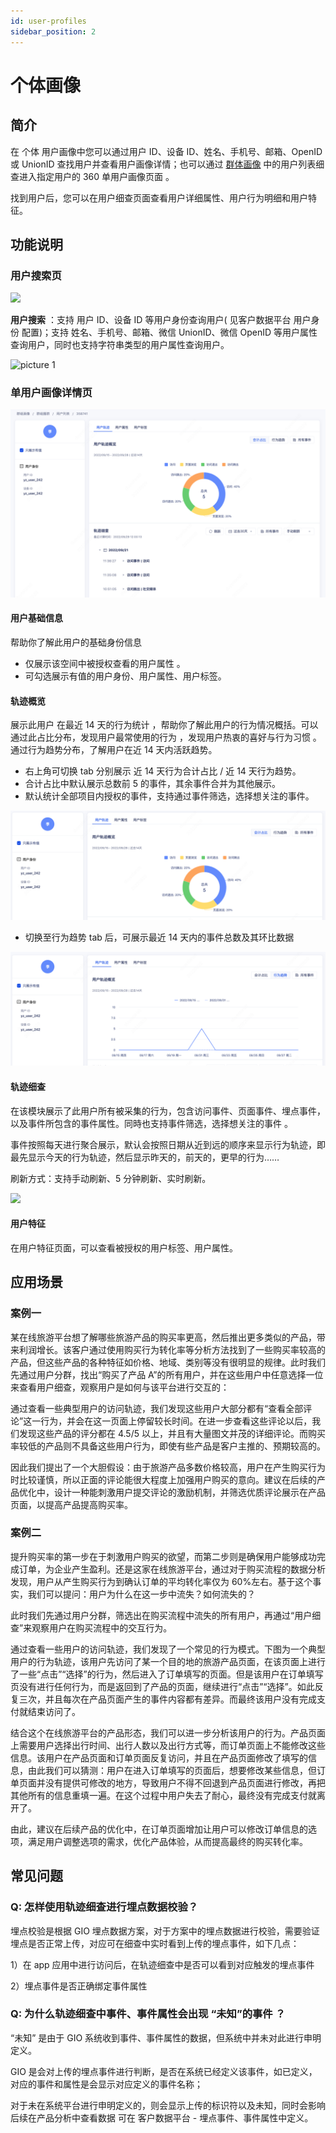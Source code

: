 ```yaml
---
id: user-profiles
sidebar_position: 2
---
```


# 个体画像

## 简介[](#jian-jie)

在 个体 用户画像中您可以通过用户 ID、设备 ID、姓名、手机号、邮箱、OpenID 或 UnionID 查找用户并查看用户画像详情；也可以通过 [群体画像](./segment-profiles) 中的用户列表细查进入指定用户的 360 单用户画像页面 。

找到用户后，您可以在用户细查页面查看用户详细属性、用户行为明细和用户特征。

## 功能说明[](#gong-neng-shuo-ming)

### 用户搜索页[](#yong-hu-sou-suo-ye)

![](/img/用户洞察-用户搜索.png)

**用户搜索** ：支持 用户 ID、设备 ID 等用户身份查询用户( 见客户数据平台 用户身份 配置)；支持 姓名、手机号、邮箱、微信 UnionID、微信 OpenID 等用户属性查询用户，同时也支持字符串类型的用户属性查询用户。

![picture 1](/img/b4b3138b5dbb662d8caa5e60b2b62f9bb896bd334ec01f20cda102e5e4d79895_pic_1660111499521_2022-08-10.png)  

### 单用户画像详情页[](#dan-yong-hu-hua-xiang-xiang-qing-ye)

![图 42](/img/c38528397a198b0b685d95e2037a4f87c22dcf867031f168c5407a406379e826.png)  

#### 用户基础信息[](#yong-hu-ji-chu-xin-xi)

帮助你了解此用户的基础身份信息

- 仅展示该空间中被授权查看的用户属性 。
- 可勾选展示有值的用户身份、用户属性、用户标签。

#### 轨迹概览[](#gui-ji-gai-lan)

展示此用户 在最近 14 天的行为统计 ，帮助你了解此用户的行为情况概括。可以通过此占比分布，发现用户最常使用的行为 ，发现用户热衷的喜好与行为习惯 。通过行为趋势分布，了解用户在近 14 天内活跃趋势。

- 右上角可切换 tab 分别展示 近 14 天行为合计占比 / 近 14 天行为趋势。
- 合计占比中默认展示总数前 5 的事件，其余事件合并为其他展示。
- 默认统计全部项目内授权的事件，支持通过事件筛选，选择想关注的事件。

![图 43](/img/5f95521eadd44b93eb7a73453fe5e2cf0a64921cdc12f55db0120f06c15e9a48.png)  

- 切换至行为趋势 tab 后，可展示最近 14 天内的事件总数及其环比数据

![图 44](/img/77b863a1161c2bb680afab71d656362e55c7654579b0f53e78ec391e03bd037a.png)  


#### 轨迹细查[](#gui-ji-xi-cha)

在该模块展示了此用户所有被采集的行为，包含访问事件、页面事件、埋点事件，以及事件所包含的事件属性。同時也支持事件筛选，选择想关注的事件 。

事件按照每天进行聚合展示，默认会按照日期从近到远的顺序来显示行为轨迹，即最先显示今天的行为轨迹，然后显示昨天的，前天的，更早的行为……

刷新方式：支持手动刷新、5 分钟刷新、实时刷新。

![](/img/用户洞察-轨迹细查.png)

#### 用户特征[](#yong-hu-te-zheng)

在用户特征页面，可以查看被授权的用户标签、用户属性。

## 应用场景[](#ying-yong-chang-jing)

### 案例一[](#an-li-yi)

某在线旅游平台想了解哪些旅游产品的购买率更高，然后推出更多类似的产品，带来利润增长。该客户通过使用购买行为转化率等分析方法找到了一些购买率较高的产品，但这些产品的各种特征如价格、地域、类别等没有很明显的规律。此时我们先通过用户分群，找出“购买了产品 A”的所有用户，并在这些用户中任意选择一位来查看用户细查，观察用户是如何与该平台进行交互的：

通过查看一些典型用户的访问轨迹，我们发现这些用户大部分都有“查看全部评论”这一行为，并会在这一页面上停留较长时间。在进一步查看这些评论以后，我们发现这些产品的评分都在 4.5/5 以上，并且有大量图文并茂的详细评论。而购买率较低的产品则不具备这些用户行为，即使有些产品是客户主推的、预期较高的。

因此我们提出了一个大胆假设：由于旅游产品多数价格较高，用户在产生购买行为时比较谨慎，所以正面的评论能很大程度上加强用户购买的意向。建议在后续的产品优化中，设计一种能刺激用户提交评论的激励机制，并筛选优质评论展示在产品页面，以提高产品提高购买率。

### 案例二[](#an-li-er)

提升购买率的第一步在于刺激用户购买的欲望，而第二步则是确保用户能够成功完成订单，为企业产生盈利。还是这家在线旅游平台，通过对于购买流程的数据分析发现，用户从产生购买行为到确认订单的平均转化率仅为 60%左右。基于这个事实，我们可以提问：用户为什么在这一步中流失？如何流失的？

此时我们先通过用户分群，筛选出在购买流程中流失的所有用户，再通过“用户细查”来观察用户在购买流程中的交互行为。

通过查看一些用户的访问轨迹，我们发现了一个常见的行为模式。下图为一个典型用户的行为轨迹，该用户先访问了某一个目的地的旅游产品页面，在该页面上进行了一些“点击”“选择”的行为，然后进入了订单填写的页面。但是该用户在订单填写页没有进行任何行为，而是返回到了产品的页面，继续进行“点击”“选择”。如此反复三次，并且每次在产品页面产生的事件内容都有差异。而最终该用户没有完成支付就结束访问了。

结合这个在线旅游平台的产品形态，我们可以进一步分析该用户的行为。产品页面上需要用户选择出行时间、出行人数以及出行方式等，而订单页面上不能修改这些信息。该用户在产品页面和订单页面反复访问，并且在产品页面修改了填写的信息，由此我们可以猜测：用户在进入订单填写的页面后，想要修改某些信息，但订单页面并没有提供可修改的地方，导致用户不得不回退到产品页面进行修改，再把其他所有的信息重填一遍。在这个过程中用户失去了耐心，最终没有完成支付就离开了。

由此，建议在后续产品的优化中，在订单页面增加让用户可以修改订单信息的选项，满足用户调整选项的需求，优化产品体验，从而提高最终的购买转化率。

## 常见问题[](#chang-jian-wen-ti)

### **Q:** 怎样使用轨迹细查进行埋点数据校验？[](#q-zen-yang-shi-yong-gui-ji-xi-cha-jin-hang-mai-dian-shu-ju-xiao-yan)

埋点校验是根据 GIO 埋点数据方案，对于方案中的埋点数据进行校验，需要验证埋点是否正常上传，对应可在细查中实时看到上传的埋点事件，如下几点：

1）在 app 应用中进行访问后，在轨迹细查中是否可以看到对应触发的埋点事件

2）埋点事件是否正确绑定事件属性

### **Q:** 为什么轨迹细查中事件、事件属性会出现 “未知”的事件 ？[](#q-wei-shi-mo-gui-ji-xi-cha-zhong-shi-jian-shi-jian-shu-xing-hui-chu-xian-wei-zhi-de-shi-jian)

“未知” 是由于 GIO 系统收到事件、事件属性的数据，但系统中并未对此进行申明定义。

GIO 是会对上传的埋点事件进行判断，是否在系统已经定义该事件，如已定义，对应的事件和属性是会显示对应定义的事件名称；

对于未在系统平台进行申明定义的，则会显示上传的标识符以及未知，同时会影响后续在产品分析中查看数据 可在 客户数据平台 - 埋点事件、事件属性中定义。

